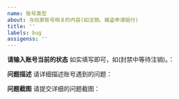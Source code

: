 ```yaml
---
name: 账号类型
about: 与玩家账号相关的内容(如注销、被盗申请赔付)
title: ''
labels: bug
assigenss: ''
---
```

**请输入账号当前的状态**
如实填写即可，如(封禁中等待注销)。：


**问题描述**
请详细描述账号遇到的问题：

**问题截图**
请提交详细的问题截图：

